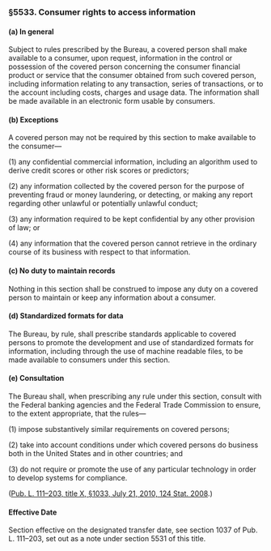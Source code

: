 ### §5533. Consumer rights to access information ###

[]()

#### (a) In general ####

Subject to rules prescribed by the Bureau, a covered person shall make available to a consumer, upon request, information in the control or possession of the covered person concerning the consumer financial product or service that the consumer obtained from such covered person, including information relating to any transaction, series of transactions, or to the account including costs, charges and usage data. The information shall be made available in an electronic form usable by consumers.

[]()

#### (b) Exceptions ####

A covered person may not be required by this section to make available to the consumer—

[]()

(1) any confidential commercial information, including an algorithm used to derive credit scores or other risk scores or predictors;

[]()

(2) any information collected by the covered person for the purpose of preventing fraud or money laundering, or detecting, or making any report regarding other unlawful or potentially unlawful conduct;

[]()

(3) any information required to be kept confidential by any other provision of law; or

[]()

(4) any information that the covered person cannot retrieve in the ordinary course of its business with respect to that information.

[]()

#### (c) No duty to maintain records ####

Nothing in this section shall be construed to impose any duty on a covered person to maintain or keep any information about a consumer.

[]()

#### (d) Standardized formats for data ####

The Bureau, by rule, shall prescribe standards applicable to covered persons to promote the development and use of standardized formats for information, including through the use of machine readable files, to be made available to consumers under this section.

[]()

#### (e) Consultation ####

The Bureau shall, when prescribing any rule under this section, consult with the Federal banking agencies and the Federal Trade Commission to ensure, to the extent appropriate, that the rules—

[]()

(1) impose substantively similar requirements on covered persons;

[]()

(2) take into account conditions under which covered persons do business both in the United States and in other countries; and

[]()

(3) do not require or promote the use of any particular technology in order to develop systems for compliance.

([Pub. L. 111–203, title X, §1033, July 21, 2010, 124 Stat. 2008](/statviewer.htm?volume=124&page=2008).)

#### Effective Date ####

Section effective on the designated transfer date, see section 1037 of Pub. L. 111–203, set out as a note under section 5531 of this title.